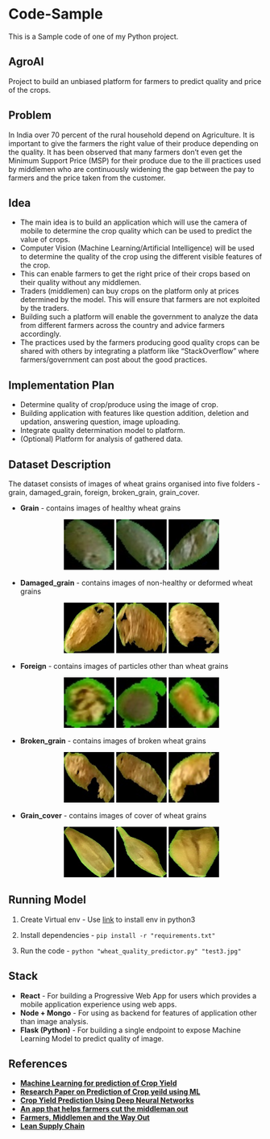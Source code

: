 # Code-Sample
This is a Sample code of one of my  Python project.

## AgroAI

Project to build an unbiased platform for farmers to predict quality and price of the crops.

## Problem

In India over 70 percent of the rural household depend on Agriculture. It is important to give the farmers the right value of their produce depending on the quality. It has been observed that many farmers don’t even get the Minimum Support Price (MSP) for their produce due to the ill practices used by middlemen who are continuously widening the gap between the pay to farmers and the price taken from the customer.

## Idea

- The main idea is to build an application which will use the camera of mobile to determine the crop quality which can be used to predict the value of crops.
- Computer Vision (Machine Learning/Artificial Intelligence) will be used to determine the quality of the crop using the different visible features of the crop.
- This can enable farmers to get the right price of their crops based on their quality without any middlemen.
- Traders (middlemen) can buy crops on the platform only at prices determined by the model. This will ensure that farmers are not exploited by the traders.
- Building such a platform will enable the government to analyze the data from different farmers across the country and advice farmers accordingly.
- The practices used by the farmers producing good quality crops can be shared with others by integrating a platform like “StackOverflow” where farmers/government can post about the good practices.

## Implementation Plan

- Determine quality of crop/produce using the image of crop.
- Building application with features like question addition, deletion and updation, answering question, image uploading.
- Integrate quality determination model to platform.
- (Optional) Platform for analysis of gathered data.

## Dataset Description

The dataset consists of images of wheat grains organised into five folders - grain, damaged_grain, foreign, broken_grain, grain_cover.

- **Grain** - contains images of healthy wheat grains

  <p align="center">
    <img src = "https://github.com/sachin235/AgroAI/blob/master/Dataset/grain/IMG_20161016_122456328_1.jpg?raw=true" width = 100 height = 100>
    <img src = "https://github.com/sachin235/AgroAI/blob/master/Dataset/grain/IMG_20161016_122456328_10.jpg?raw=true" width = 100 height = 100>
    <img src = "https://github.com/sachin235/AgroAI/blob/master/Dataset/grain/IMG_20161016_122456328_103.jpg?raw=true" width = 100 height = 100>
  </p>

- **Damaged_grain** - contains images of non-healthy or deformed wheat grains

  <p align="center">
    <img src = "https://github.com/sachin235/AgroAI/blob/master/Dataset/damaged_grain/IMG_20161016_124705064_395.jpg?raw=true" width = 100 height = 100>
    <img src = "https://github.com/sachin235/AgroAI/blob/master/Dataset/damaged_grain/IMG_20161016_124705064_401.jpg?raw=true" width = 100 height = 100>
    <img src = "https://github.com/sachin235/AgroAI/blob/master/Dataset/damaged_grain/IMG_20161016_124705064_416.jpg?raw=true" width = 100 height = 100>
  </p>

- **Foreign** - contains images of particles other than wheat grains

  <p align="center">
    <img src = "https://github.com/sachin235/AgroAI/blob/master/Dataset/foreign_particles/IMG_20161016_125744060_5734.jpg?raw=true" width = 100 height = 100>
    <img src = "https://github.com/sachin235/AgroAI/blob/master/Dataset/foreign_particles/IMG_20161016_125744060_5759.jpg?raw=true" width = 100 height = 100>
    <img src = "https://github.com/sachin235/AgroAI/blob/master/Dataset/foreign_particles/IMG_20161016_125744060_5756.jpg?raw=true" width = 100 height = 100>
  </p>

- **Broken_grain** - contains images of broken wheat grains

  <p align="center">
    <img src = "https://github.com/sachin235/AgroAI/blob/master/Dataset/grain_broken/IMG_20161016_124705064_406.jpg?raw=true" width = 100 height = 100>
    <img src = "https://github.com/sachin235/AgroAI/blob/master/Dataset/grain_broken/IMG_20161016_124705064_430.jpg?raw=true" width = 100 height = 100>
    <img src = "https://github.com/sachin235/AgroAI/blob/master/Dataset/grain_broken/IMG_20161016_124705064_432.jpg?raw=true" width = 100 height = 100>
  </p>

- **Grain_cover** - contains images of cover of wheat grains
  <p align="center">
    <img src = "https://github.com/sachin235/AgroAI/blob/master/Dataset/grain_covered/IMG_20161016_131740_4803.jpg?raw=true" width = 100 height = 100>
    <img src = "https://github.com/sachin235/AgroAI/blob/master/Dataset/grain_covered/IMG_20161016_131740_4806.jpg?raw=true" width = 100 height = 100>
    <img src = "https://github.com/sachin235/AgroAI/blob/master/Dataset/grain_covered/IMG_20161016_131740_4816.jpg?raw=true" width = 100 height = 100>
  </p>

## Running Model

1. Create Virtual env - Use [link](https://packaging.python.org/guides/installing-using-pip-and-virtual-environments/) to install env in python3

2. Install dependencies - `pip install -r "requirements.txt"`

3. Run the code - `python "wheat_quality_predictor.py" "test3.jpg"`

## Stack

- **React** - For building a Progressive Web App for users which provides a mobile application experience using web apps.
- **Node + Mongo** - For using as backend for features of application other than image analysis.
- **Flask (Python)** - For building a single endpoint to expose Machine Learning Model to predict quality of image.

## References

- [**Machine Learning for prediction of Crop Yield**](https://medium.com/ai-techsystems/prediction-of-crop-yield-using-machine-learning-84fcd9e0649a)
- [**Research Paper on Prediction of Crop yeild using ML**](https://www.irjet.net/archives/V5/i2/IRJET-V5I2479.pdf)
- [**Crop Yield Prediction Using Deep Neural Networks**](https://www.frontiersin.org/articles/10.3389/fpls.2019.00621/full)
- [**An app that helps farmers cut the middleman out**](https://www.livemint.com/Consumer/nQLEyDHTQvkVAodbfA6B9L/An-app-that-helps-farmers-cut-the-middleman-out.html)
- [**Farmers, Middlemen and the Way Out**](https://spontaneousorder.in/farmers-middlemen-and-the-way-out/)
- [**Lean Supply Chain**](https://www.thebetterindia.com/52355/empowering-farmers-greenagtech/)
